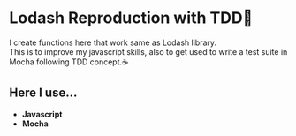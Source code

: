 # Lodash Reproduction with TDD:yellow_heart:

I create functions here that work same as Lodash library.<br>
This is to improve my javascript skills, also to get used to write a test suite in Mocha following TDD concept.:coffee:

## Here I use...
- **Javascript**
- **Mocha**
